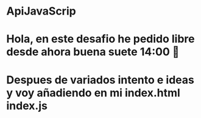 # ApiJavaScrip
# Hola, en este desafio he pedido libre desde ahora buena suete 14:00   💯
# Despues de variados intento e ideas y voy añadiendo en mi index.html index.js